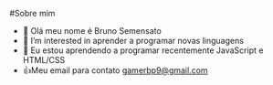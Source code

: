#Sobre mim
- 👋 Olá meu nome é Bruno Semensato
- 👀 I’m interested in aprender a programar novas linguagens 
- 🌱 Eu estou aprendendo  a programar recentemente JavaScript e  HTML/CSS
- 👍Meu email para contato gamerbp9@gmail.com
